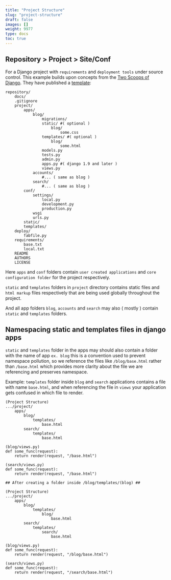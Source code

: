 ```yaml
---
title: "Project Structure"
slug: "project-structure"
draft: false
images: []
weight: 9977
type: docs
toc: true
---
```


## Repository > Project > Site/Conf
For a Django project with `requirements` and `deployment tools` under source control. This example builds upon concepts from the [Two Scoops of Django][1]. They have published a [template][2]:

    repository/
        docs/
        .gitignore
        project/
            apps/
                blog/
                    migrations/
                    static/ #( optional )
                        blog/
                            some.css
                    templates/ #( optional )
                        blog/
                            some.html
                    models.py
                    tests.py
                    admin.py
                    apps.py #( django 1.9 and later )
                    views.py
                accounts/
                    #... ( same as blog )
                search/
                    #... ( same as blog )
            conf/
                settings/
                    local.py
                    development.py
                    production.py
                wsgi
                urls.py
            static/
            templates/
        deploy/
            fabfile.py
        requirements/
            base.txt
            local.txt
        README
        AUTHORS
        LICENSE
Here `apps` and `conf` folders contain `user created applications` and `core configuration folder` for the project respectively.

`static` and `templates` folders in `project` directory contains static files and `html markup` files respectively that are being used globally throughout the project.

And all app folders `blog`, `accounts` and `search` may also ( mostly ) contain `static` and `templates` folders.


  [1]: https://www.twoscoopspress.com/
  [2]: https://github.com/twoscoops/django-twoscoops-project

## Namespacing static and templates files in django apps
`static` and `templates` folder in the apps may should also contain a folder with the name of app `ex. blog` this is a convention used to prevent namespace pollution, so we reference the files like `/blog/base.html` rather than `/base.html` which provides more clarity about the file we are referencing and preserves namespace.

Example: `templates` folder inside `blog` and `search` applications contains a file with name `base.html`, and when referencing the file in `views` your application gets confused in which file to render.

    (Project Structure)
    .../project/
        apps/
            blog/
                templates/
                    base.html
            search/
                templates/
                    base.html

    (blog/views.py)
    def some_func(request):
        return render(request, "/base.html")

    (search/views.py)
    def some_func(request):
        return render(request, "/base.html")

    ## After creating a folder inside /blog/templates/(blog) ##
    
    (Project Structure)
    .../project/
        apps/
            blog/
                templates/
                    blog/
                        base.html
            search/
                templates/
                    search/
                        base.html

    (blog/views.py)
    def some_func(request):
        return render(request, "/blog/base.html")

    (search/views.py)
    def some_func(request):
        return render(request, "/search/base.html")

